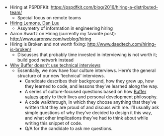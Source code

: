 - Hiring at PSPDFKit: https://pspdfkit.com/blog/2016/hiring-a-distributed-team/
  - Special focus on remote teams 	
- [Hiring Lemons, Dan Luu](http://danluu.com/hiring-lemons/)
  - Assymetry of information in engineering hiring
- Aaron Swartz on Hiring (currently my favorite post): http://www.aaronsw.com/weblog/hiring
- Hiring is Broken and not worth fixing: http://www.daedtech.com/hiring-is-broken/
  - Discusses that probably time invested in interviewing is not worth it; build good network instead
- [Why Buffer doesn't use technical interviews](https://medium.com/buffer-posts/why-we-dont-ask-technical-questions-for-technical-interviews-at-buffer-73f8132a8abd)
  - Essentially, we now have four culture interviews. Here’s the general structure of our new ‘technical’ interviews.
    - Candidate describes their background, how they grew up, how they learned to code, and lessons they’ve learned along the way.
    - A series of culture-focused questions based on how [Buffer values](http://www.slideshare.net/Bufferapp/buffer-culture-04) apply to their lives and personal development philosophy.
    - A code walkthrough, in which they choose anything that they’ve written that they are proud of and discuss with me. I’ll usually ask simple questions of why they’ve decided to design it this way, and what other implications they’ve had to think about while writing this snippet of code.
    - Q/A for the candidate to ask me questions.

